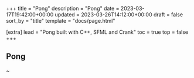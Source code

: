 +++
title = "Pong"
description = "Pong"
date = 2023-03-17T19:42:00+00:00
updated = 2023-03-26T14:12:00+00:00
draft = false
sort_by = "title"
template = "docs/page.html"

[extra]
lead = "Pong built with C++, SFML and Crank"
toc = true
top = false
+++

## Pong

~
